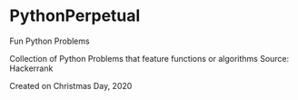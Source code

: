 # PythonPerpetual
Fun Python Problems

Collection of Python Problems that feature functions or algorithms
Source: Hackerrank

Created on Christmas Day, 2020
